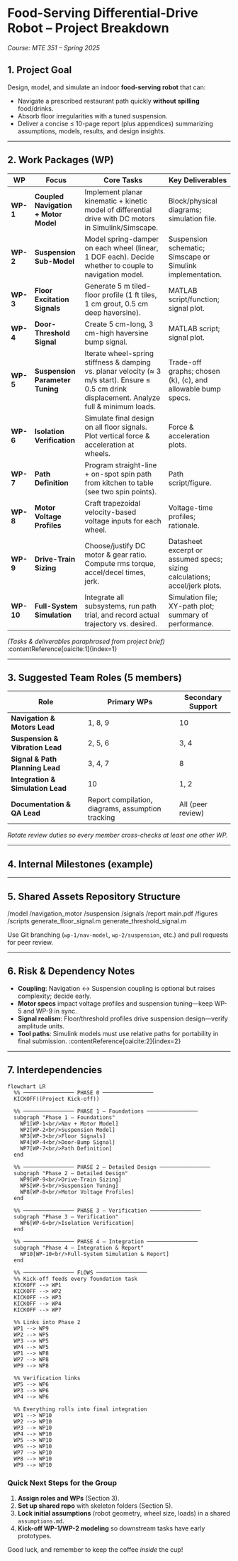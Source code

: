 # Food-Serving Differential-Drive Robot – Project Breakdown

_Course: MTE 351 – Spring 2025_

## 1. Project Goal

Design, model, and simulate an indoor **food-serving robot** that can:

- Navigate a prescribed restaurant path quickly **without spilling** food/drinks.
- Absorb floor irregularities with a tuned suspension.
- Deliver a concise ≤ 10-page report (plus appendices) summarizing assumptions, models, results, and design insights.

---

## 2. Work Packages (WP)

| WP        | Focus                                | Core Tasks                                                                                                                                      | Key Deliverables                                                           |
| --------- | ------------------------------------ | ----------------------------------------------------------------------------------------------------------------------------------------------- | -------------------------------------------------------------------------- |
| **WP-1**  | **Coupled Navigation + Motor Model** | Implement planar kinematic + kinetic model of differential drive with DC motors in Simulink/Simscape.                                           | Block/physical diagrams; simulation file.                                  |
| **WP-2**  | **Suspension Sub-Model**             | Model spring-damper on each wheel (linear, 1 DOF each). Decide whether to couple to navigation model.                                           | Suspension schematic; Simscape or Simulink implementation.                 |
| **WP-3**  | **Floor Excitation Signals**         | Generate 5 m tiled-floor profile (1 ft tiles, 1 cm grout, 0.5 cm deep haversine).                                                               | MATLAB script/function; signal plot.                                       |
| **WP-4**  | **Door-Threshold Signal**            | Create 5 cm-long, 3 cm-high haversine bump signal.                                                                                              | MATLAB script; signal plot.                                                |
| **WP-5**  | **Suspension Parameter Tuning**      | Iterate wheel-spring stiffness & damping vs. planar velocity (≈ 3 m/s start). Ensure ≤ 0.5 cm drink displacement. Analyze full & minimum loads. | Trade-off graphs; chosen \(k\), \(c\), and allowable bump specs.           |
| **WP-6**  | **Isolation Verification**           | Simulate final design on all floor signals. Plot vertical force & acceleration at wheels.                                                       | Force & acceleration plots.                                                |
| **WP-7**  | **Path Definition**                  | Program straight-line + on-spot spin path from kitchen to table (see two spin points).                                                          | Path script/figure.                                                        |
| **WP-8**  | **Motor Voltage Profiles**           | Craft trapezoidal velocity-based voltage inputs for each wheel.                                                                                 | Voltage-time profiles; rationale.                                          |
| **WP-9**  | **Drive-Train Sizing**               | Choose/justify DC motor & gear ratio. Compute rms torque, accel/decel times, jerk.                                                              | Datasheet excerpt or assumed specs; sizing calculations; accel/jerk plots. |
| **WP-10** | **Full-System Simulation**           | Integrate all subsystems, run path trial, and record actual trajectory vs. desired.                                                             | Simulation file; XY-path plot; summary of performance.                     |

_(Tasks & deliverables paraphrased from project brief)_ :contentReference[oaicite:1]{index=1}

---

## 3. Suggested Team Roles (5 members)

| Role                              | Primary WPs                                       | Secondary Support |
| --------------------------------- | ------------------------------------------------- | ----------------- |
| **Navigation & Motors Lead**      | 1, 8, 9                                           | 10                |
| **Suspension & Vibration Lead**   | 2, 5, 6                                           | 3, 4              |
| **Signal & Path Planning Lead**   | 3, 4, 7                                           | 8                 |
| **Integration & Simulation Lead** | 10                                                | 1, 2              |
| **Documentation & QA Lead**       | Report compilation, diagrams, assumption tracking | All (peer review) |

_Rotate review duties so every member cross-checks at least one other WP._

---

## 4. Internal Milestones (example)


---

## 5. Shared Assets Repository Structure

/model
/navigation_motor
/suspension
/signals
/report
main.pdf
/figures
/scripts
generate_floor_signal.m
generate_threshold_signal.m

Use Git branching (`wp-1/nav-model`, `wp-2/suspension`, etc.) and pull requests for peer review.

---

## 6. Risk & Dependency Notes

- **Coupling**: Navigation ↔ Suspension coupling is optional but raises complexity; decide early.
- **Motor specs** impact voltage profiles and suspension tuning—keep WP-5 and WP-9 in sync.
- **Signal realism**: Floor/threshold profiles drive suspension design—verify amplitude units.
- **Tool paths**: Simulink models must use relative paths for portability in final submission. :contentReference[oaicite:2]{index=2}

---

## 7. Interdependencies

```mermaid
flowchart LR
  %% ──────────────── PHASE 0 ────────────────
  KICKOFF((Project Kick-off))

  %% ──────────────── PHASE 1 – Foundations ────────────────
  subgraph "Phase 1 – Foundations"
    WP1[WP-1<br/>Nav + Motor Model]
    WP2[WP-2<br/>Suspension Model]
    WP3[WP-3<br/>Floor Signals]
    WP4[WP-4<br/>Door-Bump Signal]
    WP7[WP-7<br/>Path Definition]
  end

  %% ──────────────── PHASE 2 – Detailed Design ────────────────
  subgraph "Phase 2 – Detailed Design"
    WP9[WP-9<br/>Drive-Train Sizing]
    WP5[WP-5<br/>Suspension Tuning]
    WP8[WP-8<br/>Motor Voltage Profiles]
  end

  %% ──────────────── PHASE 3 – Verification ────────────────
  subgraph "Phase 3 – Verification"
    WP6[WP-6<br/>Isolation Verification]
  end

  %% ──────────────── PHASE 4 – Integration ────────────────
  subgraph "Phase 4 – Integration & Report"
    WP10[WP-10<br/>Full-System Simulation & Report]
  end

  %% ──────────────── FLOWS ────────────────
  %% Kick-off feeds every foundation task
  KICKOFF --> WP1
  KICKOFF --> WP2
  KICKOFF --> WP3
  KICKOFF --> WP4
  KICKOFF --> WP7

  %% Links into Phase 2
  WP1 --> WP9
  WP2 --> WP5
  WP3 --> WP5
  WP4 --> WP5
  WP1 --> WP8
  WP7 --> WP8
  WP9 --> WP8

  %% Verification links
  WP5 --> WP6
  WP3 --> WP6
  WP4 --> WP6

  %% Everything rolls into final integration
  WP1 --> WP10
  WP2 --> WP10
  WP3 --> WP10
  WP4 --> WP10
  WP5 --> WP10
  WP6 --> WP10
  WP7 --> WP10
  WP8 --> WP10
  WP9 --> WP10
```




### Quick Next Steps for the Group

1. **Assign roles and WPs** (Section 3).
2. **Set up shared repo** with skeleton folders (Section 5).
3. **Lock initial assumptions** (robot geometry, wheel size, loads) in a shared `assumptions.md`.
4. **Kick-off WP-1/WP-2 modeling** so downstream tasks have early prototypes.

Good luck, and remember to keep the coffee _inside_ the cup!
